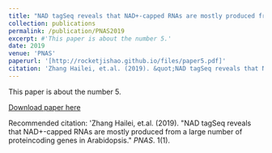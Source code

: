 ```yaml
---
title: "NAD tagSeq reveals that NAD+-capped RNAs are mostly produced from a large number of proteincoding genes in Arabidopsis"
collection: publications
permalink: /publication/PNAS2019
excerpt: #'This paper is about the number 5.'
date: 2019
venue: 'PNAS'
paperurl: '[http://rocketjishao.github.io/files/paper5.pdf]'
citation: 'Zhang Hailei, et.al. (2019). &quot;NAD tagSeq reveals that NAD+-capped RNAs are mostly produced from a large number of proteincoding genes in Arabidopsis&quot; <i>PNAS</i>. 1(1).'
---
```

This paper is about the number 5.  

[Download paper here](http://rocketjishao.github.io/files/paper5.pdf)

Recommended citation: 'Zhang Hailei, et.al. (2019). "NAD tagSeq reveals that NAD+-capped RNAs are mostly produced from a large number of proteincoding genes in Arabidopsis." <i>PNAS</i>. 1(1).
